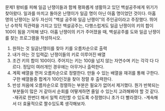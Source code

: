 문제1 
왕비를 피해 일곱 난쟁이들과 함께 평화롭게 생활하고 있던 백설공주에게 위기가 찾아왔다. 일과를 마치고 돌아온 난쟁이가 일곱 명이 아닌 아홉 명이었던 것이다.
아홉 명의 난쟁이는 모두 자신이 "백설 공주와 일곱 난쟁이"의 주인공이라고 주장했다. 뛰어난 수학적 직관력을 가지고 있던 백설공주는, 다행스럽게도 일곱 난쟁이의 키의 합이 100이 됨을 기억해 냈다.
아홉 난쟁이의 키가 주어졌을 때, 백설공주를 도와 일곱 난쟁이를 찾는 프로그램을 작성하시오.

1. 원하는 것
일곱난쟁이를 찾아 키를 오름차순으로 출력 
2. 내가 아는 것 
입력값: 난쟁이들의 키로 이루어진 배열
3. 조건 
키의 합이 100이다. 
주어지는 키는 100을 넘지 않는 자연수며 키는 각각 다 다르다. 
정답이 여러개인 경우에는 아무거나 출력한다.
4. 계획
배열을 먼저 오름차순으로 정렬한다. 
만들 수 있는 배열을 재귀를 통해 구한다. 
구한 배열들중 합계가 100인것을 찾아 정렬 후 출력한다. 
5. 반성 
처음에 오름차순으로 정렬하는 부분은 필요가 없어서 제거했다. 뭔가 반복되는 부분들이 많은 거 같아서 순회를 어떻게하면 줄일 수 있는지 고려해봐야 할 것 같다.  
-재귀로 한번더 해서 일찍 리턴할 수 있도록 수정했더니 초가 더 빨라졌다.
-계속해서 더 효율적으로 짤수있도록 생각해보자. 

